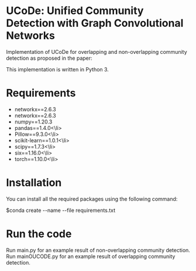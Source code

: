 # UCoDe: Unified Community Detection with Graph Convolutional Networks

Implementation of UCoDe for overlapping and non-overlapping community detection as proposed in the paper:

This implementation is written in Python 3.

# Requirements
<ul>
  <li>networkx==2.6.3</li>
  <li>networkx==2.6.3</li>
  <li>numpy==1.20.3</li>
  <li>pandas==1.4.0<\li>
  <li>Pillow==9.3.0<\li>
  <li>scikit-learn==1.0.1<\li>
  <li>scipy==1.7.3<\li>
  <li>six==1.16.0<\li>
  <li>torch==1.10.0<\li>
</ul>

# Installation
    
You can install all the required packages using the following command:

$conda create --name <env> --file requirements.txt

# Run the code

Run main.py for an example result of non-overlapping community detection.
Run mainOUCODE.py for an example result of overlapping community detection.





